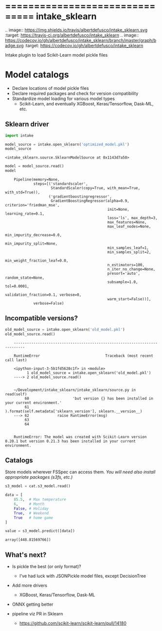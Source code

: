 ===============================
intake_sklearn
===============================


.. image:: https://img.shields.io/travis/albertdefusco/intake_sklearn.svg
        :target: https://travis-ci.org/albertdefusco/intake_sklearn
.. image:: https://codecov.io/gh/albertdefusco/intake_sklearn/branch/master/graph/badge.svg
   :target: https://codecov.io/gh/albertdefusco/intake_sklearn


Intake plugin to load Scikit-Learn model pickle files

# Model catalogs

* Declare locations of model pickle files
* Declare required packages and check for version compatibility
* Standardize model loading for various model types
    * Scikit-Learn, and eventually XGBoost, Keras/Tensorflow, Dask-ML, etc.

## Sklearn driver


```python
import intake

model_source = intake.open_sklearn('optimized_model.pkl')
model_source
```

```
<intake_sklearn.source.SklearnModelSource at 0x1143d7a50>
```



```python
model = model_source.read()
model
```


```
    Pipeline(memory=None,
             steps=[('standardscaler',
                     StandardScaler(copy=True, with_mean=True, with_std=True)),
                    ('gradientboostingregressor',
                     GradientBoostingRegressor(alpha=0.9, criterion='friedman_mse',
                                               init=None, learning_rate=0.1,
                                               loss='ls', max_depth=3,
                                               max_features=None,
                                               max_leaf_nodes=None,
                                               min_impurity_decrease=0.0,
                                               min_impurity_split=None,
                                               min_samples_leaf=1,
                                               min_samples_split=2,
                                               min_weight_fraction_leaf=0.0,
                                               n_estimators=100,
                                               n_iter_no_change=None,
                                               presort='auto', random_state=None,
                                               subsample=1.0, tol=0.0001,
                                               validation_fraction=0.1, verbose=0,
                                               warm_start=False))],
             verbose=False)
```


## Incompatible versions?


```python
old_model_source = intake.open_sklearn('old_model.pkl')
old_model_source.read()
```

```
    ---------------------------------------------------------------------------

    RuntimeError                              Traceback (most recent call last)

    <ipython-input-3-5b1fd5628c1f> in <module>
          1 old_model_source = intake.open_sklearn('old_model.pkl')
    ----> 2 old_model_source.read()
    

    ~/Development/intake_sklearn/intake_sklearn/source.py in read(self)
         60                    'but version {} has been installed in your current environment.'
         61                   ).format(self.metadata['sklearn_version'], sklearn.__version__)
    ---> 62             raise RuntimeError(msg)
         63 
         64 


    RuntimeError: The model was created with Scikit-Learn version 0.20.1 but version 0.21.3 has been installed in your current environment.
```

## Catalogs

Store models wherever FSSpec can access them. *You will need also install appropriate packages (s3fs, etc.)*


```python
s3_model = cat.s3_model.read()
```


```python
data = [
    85.5,  # Max temperature
    6,     # Month
    False, # Holiday
    True,  # Weekend
    True   # home game
]

value = s3_model.predict([data])
```

```
array([448.81569766])
```


## What's next?

* Is pickle the best (or only format)?
    * I've had luck with JSONPickle model files, except DecisionTree
* Add more drivers
    * XGBoost, Keras/Tensorflow, Dask-ML
    
* ONNX getting better
* pipeline viz PR in Sklearn
    * https://github.com/scikit-learn/scikit-learn/pull/14180
